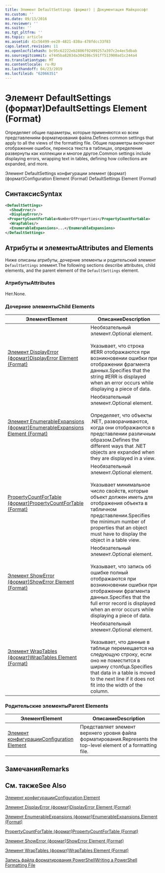 ```yaml
---
title: Элемент DefaultSettings (формат) | Документация Майкрософт
ms.custom: ''
ms.date: 09/13/2016
ms.reviewer: ''
ms.suite: ''
ms.tgt_pltfrm: ''
ms.topic: article
ms.assetid: 41c56499-ee20-4821-830a-478fdcc33f83
caps.latest.revision: 11
ms.openlocfilehash: bc95c62222eb2806f92499257a397c2e4ec5dbab
ms.sourcegitcommit: e7445ba8203da304286c591ff513900ad1c244a4
ms.translationtype: MT
ms.contentlocale: ru-RU
ms.lasthandoff: 04/23/2019
ms.locfileid: "62066351"
---
```

# <a name="defaultsettings-element-format"></a><span data-ttu-id="33951-102">Элемент DefaultSettings (формат)</span><span class="sxs-lookup"><span data-stu-id="33951-102">DefaultSettings Element (Format)</span></span>

<span data-ttu-id="33951-103">Определяет общие параметры, которые применяются ко всем представлениям форматирования файла.</span><span class="sxs-lookup"><span data-stu-id="33951-103">Defines common settings that apply to all the views of the formatting file.</span></span> <span data-ttu-id="33951-104">Общие параметры включают отображение ошибок, переноса текста в таблицах, определение развернуты как коллекции и многое другое.</span><span class="sxs-lookup"><span data-stu-id="33951-104">Common settings include displaying errors, wrapping text in tables, defining how collections are expanded, and more.</span></span>

<span data-ttu-id="33951-105">Элемент DefaultSettings конфигурации элемент (формат) (формат)</span><span class="sxs-lookup"><span data-stu-id="33951-105">Configuration Element (Format) DefaultSettings Element (Format)</span></span>

## <a name="syntax"></a><span data-ttu-id="33951-106">Синтаксис</span><span class="sxs-lookup"><span data-stu-id="33951-106">Syntax</span></span>

```xml
<DefaultSettings>
  <ShowError/>
  <DisplayError/>
 <PropertyCountForTable>NumberOfProperties</PropertyCountFortable>
  <WrapTables/>
  <EnumerableExpansions>...</EnumerableExpansions>
</DefaultSettings>
```

## <a name="attributes-and-elements"></a><span data-ttu-id="33951-107">Атрибуты и элементы</span><span class="sxs-lookup"><span data-stu-id="33951-107">Attributes and Elements</span></span>

<span data-ttu-id="33951-108">Ниже описаны атрибуты, дочерние элементы и родительский элемент `DefaultSettings` элемент.</span><span class="sxs-lookup"><span data-stu-id="33951-108">The following sections describe attributes, child elements, and the parent element of the `DefaultSettings` element.</span></span>

### <a name="attributes"></a><span data-ttu-id="33951-109">Атрибуты</span><span class="sxs-lookup"><span data-stu-id="33951-109">Attributes</span></span>

<span data-ttu-id="33951-110">Нет.</span><span class="sxs-lookup"><span data-stu-id="33951-110">None.</span></span>

### <a name="child-elements"></a><span data-ttu-id="33951-111">Дочерние элементы</span><span class="sxs-lookup"><span data-stu-id="33951-111">Child Elements</span></span>

|<span data-ttu-id="33951-112">Элемент</span><span class="sxs-lookup"><span data-stu-id="33951-112">Element</span></span>|<span data-ttu-id="33951-113">Описание</span><span class="sxs-lookup"><span data-stu-id="33951-113">Description</span></span>|
|-------------|-----------------|
|[<span data-ttu-id="33951-114">Элемент DisplayError (формат)</span><span class="sxs-lookup"><span data-stu-id="33951-114">DisplayError Element (Format)</span></span>](./displayerror-element-format.md)|<span data-ttu-id="33951-115">Необязательный элемент.</span><span class="sxs-lookup"><span data-stu-id="33951-115">Optional element.</span></span><br /><br /> <span data-ttu-id="33951-116">Указывает, что строка #ERR отображаются при возникновении ошибки при отображении фрагмента данных.</span><span class="sxs-lookup"><span data-stu-id="33951-116">Specifies that the string #ERR is displayed when an error occurs while displaying a piece of data.</span></span>|
|[<span data-ttu-id="33951-117">Элемент EnumerableExpansions (формат)</span><span class="sxs-lookup"><span data-stu-id="33951-117">EnumerableExpansions Element (Format)</span></span>](./enumerableexpansions-element-format.md)|<span data-ttu-id="33951-118">Необязательный элемент.</span><span class="sxs-lookup"><span data-stu-id="33951-118">Optional element.</span></span><br /><br /> <span data-ttu-id="33951-119">Определяет, что объекты .NET, разворачиваются, когда они отображаются в представлении различным образом.</span><span class="sxs-lookup"><span data-stu-id="33951-119">Defines the different ways that .NET objects are expanded when they are displayed in a view.</span></span>|
|[<span data-ttu-id="33951-120">PropertyCountForTable (формат)</span><span class="sxs-lookup"><span data-stu-id="33951-120">PropertyCountForTable (Format)</span></span>](./propertycountfortable-element-format.md)|<span data-ttu-id="33951-121">Необязательный элемент.</span><span class="sxs-lookup"><span data-stu-id="33951-121">Optional element.</span></span><br /><br /> <span data-ttu-id="33951-122">Указывает минимальное число свойств, которые объект должен иметь для отображения объекта в табличном представлении.</span><span class="sxs-lookup"><span data-stu-id="33951-122">Specifies the minimum number of properties that an object must have to display the object in a table view.</span></span>|
|[<span data-ttu-id="33951-123">Элемент ShowError (формат)</span><span class="sxs-lookup"><span data-stu-id="33951-123">ShowError Element (Format)</span></span>](./showerror-element-format.md)|<span data-ttu-id="33951-124">Необязательный элемент.</span><span class="sxs-lookup"><span data-stu-id="33951-124">Optional element.</span></span><br /><br /> <span data-ttu-id="33951-125">Указывает, что запись об ошибке полный отображаются при возникновении ошибки при отображении фрагмента данных.</span><span class="sxs-lookup"><span data-stu-id="33951-125">Specifies that the full error record is displayed when an error occurs while displaying a piece of data.</span></span>|
|[<span data-ttu-id="33951-126">Элемент WrapTables (формат)</span><span class="sxs-lookup"><span data-stu-id="33951-126">WrapTables Element (Format)</span></span>](./wraptables-element-format.md)|<span data-ttu-id="33951-127">Необязательный элемент.</span><span class="sxs-lookup"><span data-stu-id="33951-127">Optional element.</span></span><br /><br /> <span data-ttu-id="33951-128">Указывает, что данные в таблице перемещается на следующую строку, если оно не поместится в ширину столбца.</span><span class="sxs-lookup"><span data-stu-id="33951-128">Specifies that data in a table is moved to the next line if it does not fit into the width of the column.</span></span>|

### <a name="parent-elements"></a><span data-ttu-id="33951-129">Родительские элементы</span><span class="sxs-lookup"><span data-stu-id="33951-129">Parent Elements</span></span>

|<span data-ttu-id="33951-130">Элемент</span><span class="sxs-lookup"><span data-stu-id="33951-130">Element</span></span>|<span data-ttu-id="33951-131">Описание</span><span class="sxs-lookup"><span data-stu-id="33951-131">Description</span></span>|
|-------------|-----------------|
|[<span data-ttu-id="33951-132">Элемент конфигурации</span><span class="sxs-lookup"><span data-stu-id="33951-132">Configuration Element</span></span>](./configuration-element-format.md)|<span data-ttu-id="33951-133">Представляет элемент верхнего уровня файла форматирования.</span><span class="sxs-lookup"><span data-stu-id="33951-133">Represents the top-level element of a formatting file.</span></span>|

## <a name="remarks"></a><span data-ttu-id="33951-134">Замечания</span><span class="sxs-lookup"><span data-stu-id="33951-134">Remarks</span></span>

## <a name="see-also"></a><span data-ttu-id="33951-135">См. также</span><span class="sxs-lookup"><span data-stu-id="33951-135">See Also</span></span>

[<span data-ttu-id="33951-136">Элемент конфигурации</span><span class="sxs-lookup"><span data-stu-id="33951-136">Configuration Element</span></span>](./configuration-element-format.md)

[<span data-ttu-id="33951-137">Элемент DisplayError (формат)</span><span class="sxs-lookup"><span data-stu-id="33951-137">DisplayError Element (Format)</span></span>](./displayerror-element-format.md)

[<span data-ttu-id="33951-138">Элемент EnumerableExpansions (формат)</span><span class="sxs-lookup"><span data-stu-id="33951-138">EnumerableExpansions Element (Format)</span></span>](./enumerableexpansions-element-format.md)

[<span data-ttu-id="33951-139">PropertyCountForTable (формат)</span><span class="sxs-lookup"><span data-stu-id="33951-139">PropertyCountForTable (Format)</span></span>](./propertycountfortable-element-format.md)

[<span data-ttu-id="33951-140">Элемент ShowError (формат)</span><span class="sxs-lookup"><span data-stu-id="33951-140">ShowError Element (Format)</span></span>](./showerror-element-format.md)

[<span data-ttu-id="33951-141">Элемент WrapTables (формат)</span><span class="sxs-lookup"><span data-stu-id="33951-141">WrapTables Element (Format)</span></span>](./wraptables-element-format.md)

[<span data-ttu-id="33951-142">Запись файла форматирования PowerShell</span><span class="sxs-lookup"><span data-stu-id="33951-142">Writing a PowerShell Formatting File</span></span>](./writing-a-powershell-formatting-file.md)
